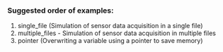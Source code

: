 ### Suggested order of examples:

1. single_file
   (Simulation of sensor data acquisition in a single file)
3. multiple_files - Simulation of sensor data acquisition in multiple files
4. pointer
   (Overwriting a variable using a pointer to save memory)
